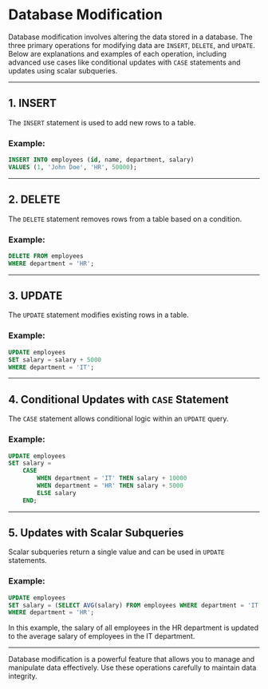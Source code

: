 # Database Modification

Database modification involves altering the data stored in a database. The three primary operations for modifying data are `INSERT`, `DELETE`, and `UPDATE`. Below are explanations and examples of each operation, including advanced use cases like conditional updates with `CASE` statements and updates using scalar subqueries.

---

## 1. INSERT
The `INSERT` statement is used to add new rows to a table.

### Example:
```sql
INSERT INTO employees (id, name, department, salary)
VALUES (1, 'John Doe', 'HR', 50000);
```

---

## 2. DELETE
The `DELETE` statement removes rows from a table based on a condition.

### Example:
```sql
DELETE FROM employees
WHERE department = 'HR';
```

---

## 3. UPDATE
The `UPDATE` statement modifies existing rows in a table.

### Example:
```sql
UPDATE employees
SET salary = salary + 5000
WHERE department = 'IT';
```

---

## 4. Conditional Updates with `CASE` Statement
The `CASE` statement allows conditional logic within an `UPDATE` query.

### Example:
```sql
UPDATE employees
SET salary = 
    CASE 
        WHEN department = 'IT' THEN salary + 10000
        WHEN department = 'HR' THEN salary + 5000
        ELSE salary
    END;
```

---

## 5. Updates with Scalar Subqueries
Scalar subqueries return a single value and can be used in `UPDATE` statements.

### Example:
```sql
UPDATE employees
SET salary = (SELECT AVG(salary) FROM employees WHERE department = 'IT')
WHERE department = 'HR';
```

In this example, the salary of all employees in the HR department is updated to the average salary of employees in the IT department.

---

Database modification is a powerful feature that allows you to manage and manipulate data effectively. Use these operations carefully to maintain data integrity.